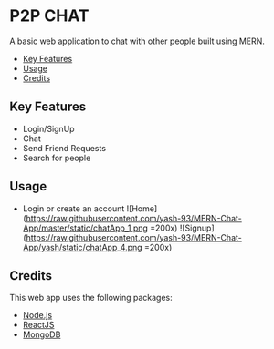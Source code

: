 # P2P CHAT

A basic web application to chat with other people built using MERN.

- [Key Features](https://github.com/yash-93/MERN-Chat-App/blob/yash/README.md#key-features)
- [Usage](https://github.com/yash-93/MERN-Chat-App/blob/yash/README.md#usage)
- [Credits](https://github.com/yash-93/MERN-Chat-App/blob/yash/README.md#credits)

## Key Features

- Login/SignUp
- Chat
- Send Friend Requests
- Search for people

## Usage

- Login or create an account
  ![Home](https://raw.githubusercontent.com/yash-93/MERN-Chat-App/master/static/chatApp_1.png =200x) ![Signup](https://raw.githubusercontent.com/yash-93/MERN-Chat-App/yash/static/chatApp_4.png =200x)

## Credits

This web app uses the following packages:

- [Node.js](https://nodejs.org/en/)
- [ReactJS](https://reactjs.org/)
- [MongoDB](https://www.mongodb.com/)
